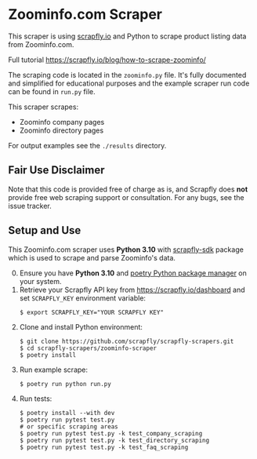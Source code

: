 # Zoominfo.com Scraper

This scraper is using [scrapfly.io](https://scrapfly.io/) and Python to scrape product listing data from Zoominfo.com. 

Full tutorial <https://scrapfly.io/blog/how-to-scrape-zoominfo/>

The scraping code is located in the `zoominfo.py` file. It's fully documented and simplified for educational purposes and the example scraper run code can be found in `run.py` file.

This scraper scrapes:
- Zoominfo company pages
- Zoominfo directory pages

For output examples see the `./results` directory.

## Fair Use Disclaimer

Note that this code is provided free of charge as is, and Scrapfly does __not__ provide free web scraping support or consultation. For any bugs, see the issue tracker.

## Setup and Use

This Zoominfo.com scraper uses __Python 3.10__ with [scrapfly-sdk](https://pypi.org/project/scrapfly-sdk/) package which is used to scrape and parse Zoominfo's data.

0. Ensure you have __Python 3.10__ and [poetry Python package manager](https://python-poetry.org/docs/#installation) on your system.
1. Retrieve your Scrapfly API key from <https://scrapfly.io/dashboard> and set `SCRAPFLY_KEY` environment variable:
    ```shell
    $ export SCRAPFLY_KEY="YOUR SCRAPFLY KEY"
    ```
2. Clone and install Python environment:
    ```shell
    $ git clone https://github.com/scrapfly/scrapfly-scrapers.git
    $ cd scrapfly-scrapers/zoominfo-scraper
    $ poetry install
    ```
3. Run example scrape:
    ```shell
    $ poetry run python run.py
    ```
4. Run tests:
    ```shell
    $ poetry install --with dev
    $ poetry run pytest test.py
    # or specific scraping areas
    $ poetry run pytest test.py -k test_company_scraping
    $ poetry run pytest test.py -k test_directory_scraping
    $ poetry run pytest test.py -k test_faq_scraping
    ```
